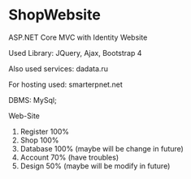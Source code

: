 # ShopWebsite
ASP.NET Core MVC with Identity Website 

Used Library: JQuery, Ajax, Bootstrap 4

Also used services: dadata.ru

For hosting used: smarterpnet.net

DBMS: MySql;

Web-Site 
1. Register 100%
2. Shop 100%
3. Database 100% (maybe will be change in future)
4. Account 70% (have troubles)
5. Design 50% (maybe will be modify in future)
